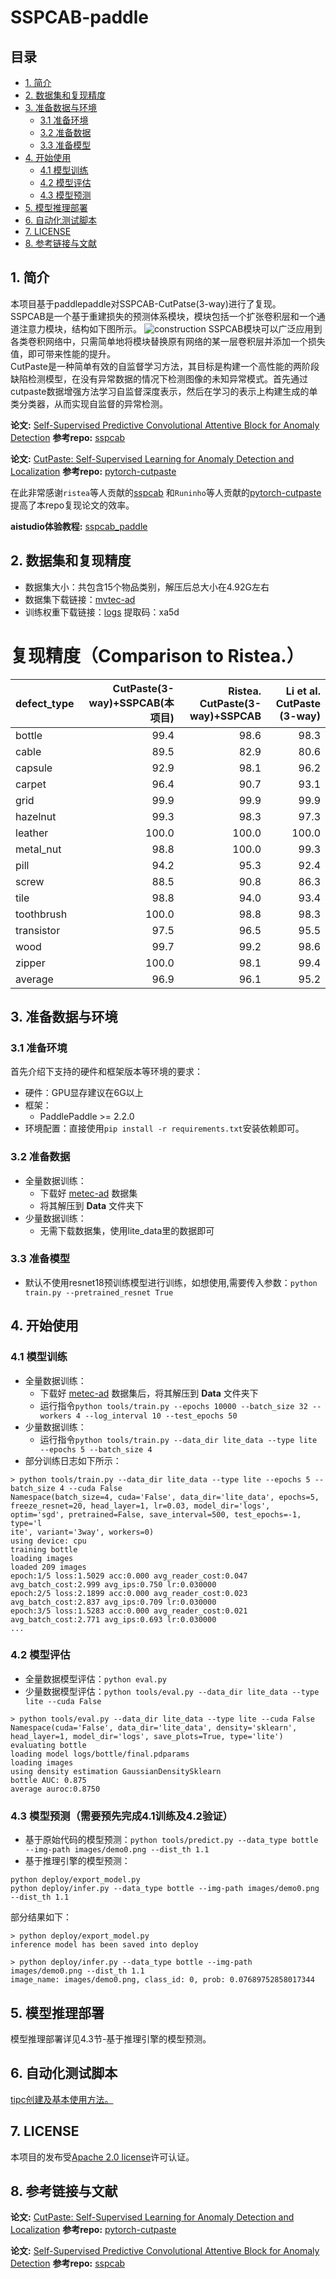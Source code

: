 # SSPCAB-paddle

## 目录

- [1. 简介]()
- [2. 数据集和复现精度]()
- [3. 准备数据与环境]()
    - [3.1 准备环境]()
    - [3.2 准备数据]()
    - [3.3 准备模型]()
- [4. 开始使用]()
    - [4.1 模型训练]()
    - [4.2 模型评估]()
    - [4.3 模型预测]()
- [5. 模型推理部署]()
- [6. 自动化测试脚本]()
- [7. LICENSE]()
- [8. 参考链接与文献]()

## 1. 简介
本项目基于paddlepaddle对SSPCAB-CutPatse(3-way)进行了复现。  
SSPCAB是一个基于重建损失的预测体系模块，模块包括一个扩张卷积层和一个通道注意力模块，结构如下图所示。
![construction](images/sspcab.png)
SSPCAB模块可以广泛应用到各类卷积网络中，只需简单地将模块替换原有网络的某一层卷积层并添加一个损失值，即可带来性能的提升。  
CutPaste是一种简单有效的自监督学习方法，其目标是构建一个高性能的两阶段缺陷检测模型，在没有异常数据的情况下检测图像的未知异常模式。首先通过cutpaste数据增强方法学习自监督深度表示，然后在学习的表示上构建生成的单类分类器，从而实现自监督的异常检测。

**论文:** [Self-Supervised Predictive Convolutional Attentive Block for Anomaly Detection](https://arxiv.org/pdf/2111.09099.pdf)
**参考repo:** [sspcab](https://github.com/ristea/sspcab)

**论文:** [CutPaste: Self-Supervised Learning for Anomaly Detection and Localization](https://https://arxiv.org/pdf/2111.09099.pdf)
**参考repo:** [pytorch-cutpaste](https://github.com/Runinho/pytorch-cutpaste)

在此非常感谢`ristea`等人贡献的[sspcab](https://github.com/ristea/sspcab) 和`Runinho`等人贡献的[pytorch-cutpaste](https://github.com/Runinho/pytorch-cutpaste) 提高了本repo复现论文的效率。

**aistudio体验教程:** [sspcab_paddle](https://aistudio.baidu.com/aistudio/projectdetail/4390409)


## 2. 数据集和复现精度

- 数据集大小：共包含15个物品类别，解压后总大小在4.92G左右
- 数据集下载链接：[mvtec-ad](https://www.mvtec.com/company/research/datasets/mvtec-ad/)
- 训练权重下载链接：[logs](https://pan.baidu.com/s/1yKPp8gxZV8_s-OcvOsICiw ) 提取码：xa5d
# 复现精度（Comparison to Ristea.）
| defect_type   |   CutPaste(3-way)+SSPCAB(本项目) |  Ristea. CutPaste(3-way)+SSPCAB | Li et al. CutPaste (3-way) |
|:--------------|--------------------:|-------------------:|-----------------------------:|
| bottle        |                99.4 |               98.6 |                         98.3 |
| cable         |                89.5 |               82.9 |                         80.6 |
| capsule       |                92.9 |               98.1 |                         96.2 |
| carpet        |                96.4 |               90.7 |                         93.1 |
| grid          |                99.9 |               99.9 |                         99.9 |
| hazelnut      |                99.3 |               98.3 |                         97.3 |
| leather       |               100.0 |              100.0 |                        100.0 |
| metal_nut     |                98.8 |              100.0 |                         99.3 |
| pill          |                94.2 |               95.3 |                         92.4 |
| screw         |                88.5 |               90.8 |                         86.3 |
| tile          |                98.8 |               94.0 |                         93.4 |
| toothbrush    |               100.0 |               98.8 |                         98.3 |
| transistor    |                97.5 |               96.5 |                         95.5 |
| wood          |                99.7 |               99.2 |                         98.6 |
| zipper        |               100.0 |               98.1 |                         99.4 |
| average       |                96.9 |               96.1 |                         95.2 |


## 3. 准备数据与环境


### 3.1 准备环境

首先介绍下支持的硬件和框架版本等环境的要求：

- 硬件：GPU显存建议在6G以上
- 框架：
  - PaddlePaddle >= 2.2.0
- 环境配置：直接使用`pip install -r requirements.txt`安装依赖即可。

### 3.2 准备数据

- 全量数据训练：
  - 下载好 [metec-ad](https://www.mvtec.com/company/research/datasets/mvtec-ad/) 数据集
  - 将其解压到 **Data** 文件夹下
- 少量数据训练：
  - 无需下载数据集，使用lite_data里的数据即可


### 3.3 准备模型

- 默认不使用resnet18预训练模型进行训练，如想使用,需要传入参数：`python train.py --pretrained_resnet True`

## 4. 开始使用


### 4.1 模型训练

- 全量数据训练：
  - 下载好 [metec-ad](https://www.mvtec.com/company/research/datasets/mvtec-ad/) 数据集后，将其解压到 **Data** 文件夹下
  - 运行指令`python tools/train.py --epochs 10000 --batch_size 32 --workers 4 --log_interval 10 --test_epochs 50`
- 少量数据训练：
  - 运行指令`python tools/train.py --data_dir lite_data --type lite --epochs 5 --batch_size 4`
- 部分训练日志如下所示：
```
> python tools/train.py --data_dir lite_data --type lite --epochs 5 --batch_size 4 --cuda False 
Namespace(batch_size=4, cuda='False', data_dir='lite_data', epochs=5, freeze_resnet=20, head_layer=1, lr=0.03, model_dir='logs', optim='sgd', pretrained=False, save_interval=500, test_epochs=-1, type='l
ite', variant='3way', workers=0)
using device: cpu
training bottle
loading images
loaded 209 images
epoch:1/5 loss:1.5029 acc:0.000 avg_reader_cost:0.047 avg_batch_cost:2.999 avg_ips:0.750 lr:0.030000
epoch:2/5 loss:2.1899 acc:0.000 avg_reader_cost:0.023 avg_batch_cost:2.837 avg_ips:0.709 lr:0.030000
epoch:3/5 loss:1.5283 acc:0.000 avg_reader_cost:0.021 avg_batch_cost:2.771 avg_ips:0.693 lr:0.030000
...
``` 


### 4.2 模型评估

- 全量数据模型评估：`python eval.py`
- 少量数据模型评估：`python tools/eval.py --data_dir lite_data --type lite --cuda False`
```
> python tools/eval.py --data_dir lite_data --type lite --cuda False
Namespace(cuda='False', data_dir='lite_data', density='sklearn', head_layer=1, model_dir='logs', save_plots=True, type='lite')
evaluating bottle
loading model logs/bottle/final.pdparams
loading images
using density estimation GaussianDensitySklearn
bottle AUC: 0.875
average auroc:0.8750
``` 

### 4.3 模型预测（需要预先完成4.1训练及4.2验证）

- 基于原始代码的模型预测：`python tools/predict.py --data_type bottle --img-path images/demo0.png --dist_th 1.1`
- 基于推理引擎的模型预测：
```
python deploy/export_model.py
python deploy/infer.py --data_type bottle --img-path images/demo0.png --dist_th 1.1
```
部分结果如下：
```
> python deploy/export_model.py
inference model has been saved into deploy

> python deploy/infer.py --data_type bottle --img-path images/demo0.png --dist_th 1.1
image_name: images/demo0.png, class_id: 0, prob: 0.07689752858017344
``` 


## 5. 模型推理部署

模型推理部署详见4.3节-基于推理引擎的模型预测。


## 6. 自动化测试脚本

[tipc创建及基本使用方法。](https://github.com/PaddlePaddle/models/blob/release/2.2/tutorials/tipc/train_infer_python/test_train_infer_python.md)


## 7. LICENSE

本项目的发布受[Apache 2.0 license](./LICENSE)许可认证。

## 8. 参考链接与文献
**论文:** [CutPaste: Self-Supervised Learning for Anomaly Detection and Localization](https://https://arxiv.org/pdf/2111.09099.pdf)
**参考repo:** [pytorch-cutpaste](https://github.com/Runinho/pytorch-cutpaste)

**论文:** [Self-Supervised Predictive Convolutional Attentive Block for Anomaly Detection](https://arxiv.org/pdf/2111.09099.pdf)
**参考repo:** [sspcab](https://github.com/ristea/sspcab)
